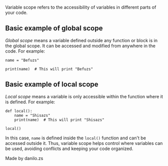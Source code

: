 Variable scope refers to the accessibility of variables in different parts of your code.

## Basic example of global scope
*Global scope* means a variable defined outside any function or block is in the global scope. It can be accessed and modified from anywhere in the code. For example:
```
name = "Befuzs"

print(name)  # This will print "Befuzs"
```

## Basic example of local scope
*Local scope* means a variable is only accessible within the function where it is defined. For example:
```
def local():
    name = "Shisazs"
    print(name)  # This will print "Shisazs"

local()
```
In this case, `name` is defined inside the `local()` function and can't be accessed outside it. Thus, variable scope helps control where variables can be used, avoiding conflicts and keeping your code organized.

Made by danilo.zs
